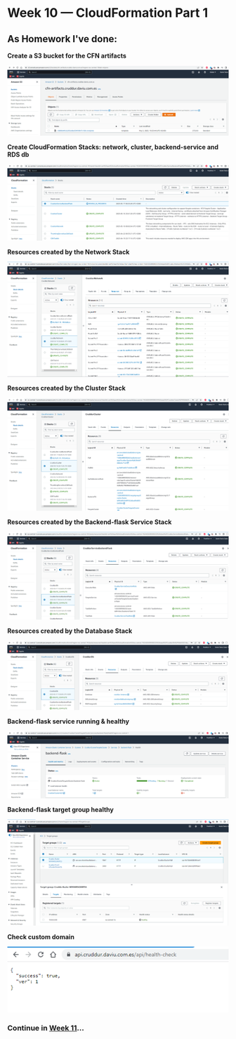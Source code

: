 # Week 10 — CloudFormation Part 1

## As Homework I've done:

**Create a S3 bucket for the CFN artifacts**

![AWS-S3-templates-bucket](assets/AWS-S3-templates-bucket.png)

**Create CloudFormation Stacks: network, cluster, backend-service and RDS db**

![AWS-CloudFormation-Stacks](assets/AWS-CloudFormation-Stacks.png)

**Resources created by the Network Stack**

![AWS-CloudFormation-CruddurNetwork-resources](assets/AWS-CloudFormation-CruddurNetwork-resources.png)

**Resources created by the Cluster Stack**

![AWS-CloudFormation-CruddurCluster-resources](assets/AWS-CloudFormation-CruddurCluster-resources.png)

**Resources created by the Backend-flask Service Stack**

![AWS-CloudFormation-CruddurServiceBackendFlask-resources](assets/AWS-CloudFormation-CruddurServiceBackendFlask-resources.png)

**Resources created by the Database Stack**

![AWS-CloudFormation-CruddurDb-resources](assets/AWS-CloudFormation-CruddurDb-resources.png)

**Backend-flask service running & healthy**

![AWS-ECS-backend-running-healthy](assets/AWS-ECS-backend-running-healthy.png)

**Backend-flask target group healthy**

![AWS-EC2-backend-TG-healthy](assets/AWS-EC2-backend-TG-healthy.png)

**Check custom domain**

![AWS-custom-domain-healthy](assets/AWS-custom-domain-healthy.png)

### Continue in [Week 11](week11.md)...
